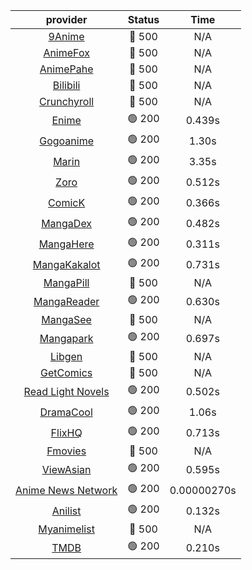 | **provider** | **Status** | **Time** |
|:--------:|:------:|:----:|
| [9Anime](https://9anime.pl) | 🔴 500 | N/A |
| [AnimeFox](https://animefox.tv) | 🔴 500 | N/A |
| [AnimePahe](https://animepahe.com) | 🔴 500 | N/A |
| [Bilibili](https://bilibili.tv) | 🔴 500 | N/A |
| [Crunchyroll](https://cronchy.consumet.stream) | 🔴 500 | N/A |
|  [Enime](https://enime.moe)  | 🟢 200 | 0.439s |
|  [Gogoanime](https://gogoanime.gr)  | 🟢 200 | 1.30s |
|  [Marin](https://marin.moe)  | 🟢 200 | 3.35s |
|  [Zoro](https://zoro.to)  | 🟢 200 | 0.512s |
|  [ComicK](https://comick.app)  | 🟢 200 | 0.366s |
|  [MangaDex](https://mangadex.org)  | 🟢 200 | 0.482s |
|  [MangaHere](http://www.mangahere.cc)  | 🟢 200 | 0.311s |
|  [MangaKakalot](https://mangakakalot.com)  | 🟢 200 | 0.731s |
| [MangaPill](https://mangapill.com) | 🔴 500 | N/A |
|  [MangaReader](https://mangareader.to)  | 🟢 200 | 0.630s |
| [MangaSee](https://mangasee123.com) | 🔴 500 | N/A |
|  [Mangapark](https://v2.mangapark.net)  | 🟢 200 | 0.697s |
| [Libgen](http://libgen) | 🔴 500 | N/A |
| [GetComics](https://getcomics.info/) | 🔴 500 | N/A |
|  [Read Light Novels](https://readlightnovels.net)  | 🟢 200 | 0.502s |
|  [DramaCool](https://www1.dramacool.cr)  | 🟢 200 | 1.06s |
|  [FlixHQ](https://flixhq.to)  | 🟢 200 | 0.713s |
| [Fmovies](https://fmovies.to) | 🔴 500 | N/A |
|  [ViewAsian](https://viewasian.co)  | 🟢 200 | 0.595s |
|  [Anime News Network](https://www.animenewsnetwork.com)  | 🟢 200 | 0.00000270s |
|  [Anilist](https://anilist.co)  | 🟢 200 | 0.132s |
| [Myanimelist](https://myanimelist.net/) | 🔴 500 | N/A |
|  [TMDB](https://www.themoviedb.org)  | 🟢 200 | 0.210s |
